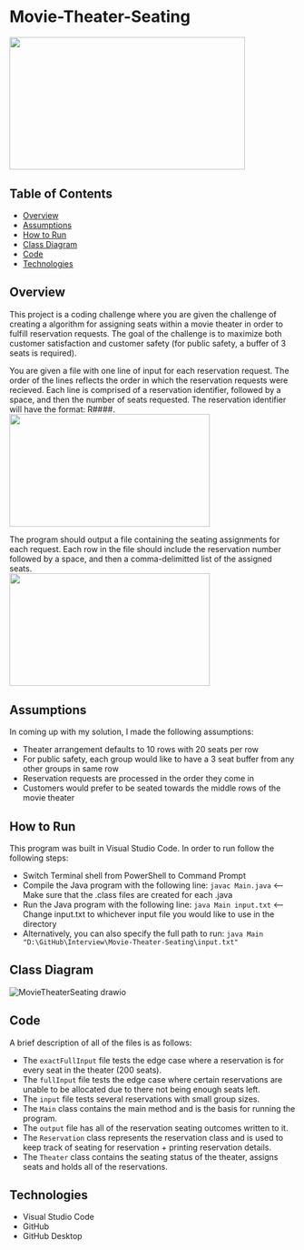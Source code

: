 # Movie-Theater-Seating
<img width="414.72" height="233.28" src="https://user-images.githubusercontent.com/77221025/160891504-c9ff8461-e941-4e11-8404-4eb6b8950e10.png">

## Table of Contents
* [Overview](#Overview)
* [Assumptions](#Assumptions)
* [How to Run](#how-to-run)
* [Class Diagram](#class-diagram)
* [Code](#Code)
* [Technologies](#Technologies)

## Overview
This project is a coding challenge where you are given the challenge of creating a algorithm for assigning seats within a movie theater in order to fulfill 
reservation requests. The goal of the challenge is to maximize both customer satisfaction and customer safety (for public safety, a buffer of 3 seats is required).     

You are given a file with one line of input for each reservation request. The order of the lines reflects the order in which the reservation requests were recieved. 
Each line is comprised of a reservation identifier, followed by a space, and then the number of seats requested. The reservation identifier will have the format: 
R####.     
<img width="352.512" height="198.288" src="https://user-images.githubusercontent.com/77221025/160896693-de2724ca-a427-46da-b85d-569ec15f31b3.png">       

The program should output a file containing the seating assignments for each request. Each row in the file should include the reservation number followed by a space, 
and then a comma-delimitted list of the assigned seats.      
<img width="352.512" height="198.288" src="https://user-images.githubusercontent.com/77221025/160897972-3237285c-2116-49df-82cc-fed0426a9c93.png">       
        

## Assumptions
In coming up with my solution, I made the following assumptions: 
- Theater arrangement defaults to 10 rows with 20 seats per row
- For public safety, each group would like to have a 3 seat buffer from any other groups in same row
- Reservation requests are processed in the order they come in
- Customers would prefer to be seated towards the middle rows of the movie theater

## How to Run
This program was built in Visual Studio Code. In order to run follow the following steps:
- Switch Terminal shell from PowerShell to Command Prompt
- Compile the Java program with the following line: `javac Main.java`   <-- Make sure that the .class files are created for each .java
- Run the Java program with the following line: `java Main input.txt`   <-- Change input.txt to whichever input file you would like to use in the directory
- Alternatively, you can also specify the full path to run: `java Main "D:\GitHub\Interview\Movie-Theater-Seating\input.txt"`

## Class Diagram
![MovieTheaterSeating drawio](https://user-images.githubusercontent.com/77221025/160918472-98360e9d-8c40-41a6-987e-c755866032c6.png)


## Code
A brief description of all of the files is as follows:
- The `exactFullInput` file tests the edge case where a reservation is for every seat in the theater (200 seats).
- The `fullInput` file tests the edge case where certain reservations are unable to be allocated due to there not being enough seats left.
- The `input` file tests several reservations with small group sizes.
- The `Main` class contains the main method and is the basis for running the program.
- The `output` file has all of the reservation seating outcomes written to it.
- The `Reservation` class represents the reservation class and is used to keep track of seating for reservation + printing reservation details.
- The `Theater` class contains the seating status of the theater, assigns seats and holds all of the reservations.

## Technologies
- Visual Studio Code
- GitHub
- GitHub Desktop
